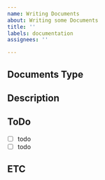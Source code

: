 ```yaml
---
name: Writing Documents
about: Writing some Documents
title: ''
labels: documentation
assignees: ''

---
```


## Documents Type

## Description

## ToDo
- [ ] todo
- [ ] todo

## ETC
